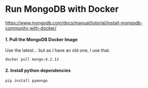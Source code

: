 # Run MongoDB with Docker

https://www.mongodb.com/docs/manual/tutorial/install-mongodb-community-with-docker/

#### 1. Pull the MongoDB Docker Image

Use the latest... but as I have an old one, I use that.

```shell
docker pull mongo:4.2.13
```

#### 2. Install python dependencies

```shell
pip install pymongo
```
